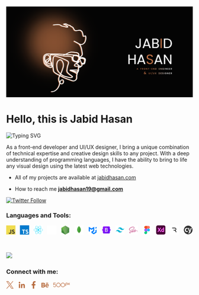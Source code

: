 
<p align="center">
<a href="https://www.jabidhasan.com/" target="_blank">
    <img
      src="https://github.com/jabid-19/jabid-19/blob/main/banner.png?raw=true"
      alt="jabid-19"
    />
    <a/>
  </p>
  
 
  
<!-- ![](https://komarev.com/ghpvc/?username=jabid-19&color=7b4c30) -->

<h1 align="left">Hello, this is Jabid Hasan</h1>
  
![Typing SVG](https://readme-typing-svg.demolab.com?font=Fira+Code&size=25&pause=1000&color=B76A3D&vCenter=true&multiline=true&width=800&lines=A+passionate+front-end+developer+and+UI%2FUX+designer)
  
  <p>As a front-end developer and UI/UX designer, I bring a unique combination of technical expertise and creative design skills to any project. With a deep understanding of programming languages, I have the ability to bring to life any visual design using the latest web technologies.</p>
  
  

  - All of my projects are available at [jabidhasan.com](https://www.jabidhasan.com/) 
  
  - How to reach me **jabidhasan19@gmail.com**
  
  
 [![Twitter Follow](https://img.shields.io/twitter/follow/jabid_19?color=%231a90da&logo=twitter&style=for-the-badge)](https://twitter.com/jabid_19)

  
  <h3 align="left">Languages and Tools:</h3>
  
  
 <p align="left">
      <img
        src="https://raw.githubusercontent.com/jabid-19/jabid-19/main/images/js.webp"
        alt="js"
        width="25"
        height="25"
      />
    &nbsp;
     <img
        src="https://raw.githubusercontent.com/jabid-19/jabid-19/main/images/ts.webp"
        alt="ts"
        width="25"
        height="25"
      />
    &nbsp;
      <img
        src="https://raw.githubusercontent.com/jabid-19/jabid-19/main/images/react.webp"
        alt="reactjs"
        width="25"
        height="25"
      />
    &nbsp;
      <img
        src="https://raw.githubusercontent.com/jabid-19/jabid-19/main/images/next-js.webp"
        alt="nextjs"
        width="25"
        height="25"
      />
    &nbsp;
      <img
        src="https://raw.githubusercontent.com/jabid-19/jabid-19/main/images/node.webp"
        alt="nodejs"
        width="25"
        height="25"
      />
    &nbsp;
      <img
        src="https://raw.githubusercontent.com/jabid-19/jabid-19/main/images/mongo.webp"
        alt="mongo"
        width="25"
        height="25"
      />
    &nbsp; 
      <img
        src="https://raw.githubusercontent.com/jabid-19/jabid-19/main/images/mui.webp"
        alt="mui"
        width="25"
        height="25"
      />
    &nbsp;
      <img
        src="https://raw.githubusercontent.com/jabid-19/jabid-19/main/images/bootstrap.webp"
        alt="bootstrap"
        width="25"
        height="25"
      />
    &nbsp;
          <img
        src="https://raw.githubusercontent.com/jabid-19/jabid-19/main/images/tailwind.webp"
        alt="tailwind"
        width="25"
        height="25"
      />
    &nbsp;
      <img
        src="https://raw.githubusercontent.com/jabid-19/jabid-19/main/images/sass.png"
        alt="sass"
        width="25"
        height="25"
      />
    &nbsp;
      <img
        src="https://raw.githubusercontent.com/jabid-19/jabid-19/main/images/figma.webp"
        alt="figma"
        width="25"
        height="25"
      />
    &nbsp;
      <img
        src="https://raw.githubusercontent.com/jabid-19/jabid-19/main/images/xd.webp"
        alt="xd"
        width="25"
        height="25"
      />    
    &nbsp;
      <img
        src="https://raw.githubusercontent.com/jabid-19/jabid-19/main/images/rive.png"
        alt="rive"
        width="25"
        height="25"
      />
    &nbsp;
      <img
        src="https://raw.githubusercontent.com/jabid-19/jabid-19/main/images/cypress.webp"
        alt="cypress"
        width="25"
        height="25"
      />
  </p>
  
  <br/>

![](https://github-readme-stats.vercel.app/api/top-langs/?username=jabid-19&theme=dark&hide_border=false&include_all_commits=true&count_private=true&layout=compact)
 
  <h3 align="left">Connect with me:</h3>
  <p align="left">
    <a href="https://twitter.com/jabid_19" target="blank"
      ><img
        align="center"
        src="https://github.com/jabid-19/jabid-19/blob/main/images/contacts/twitter.png?raw=true"
        alt="Twitter"
        height="20"
        width="20"
    /></a>
    &nbsp;
    <a href="https://linkedin.com/in/jabid-hasan" target="blank"
      ><img
        align="center"
        src="https://github.com/jabid-19/jabid-19/blob/main/images/contacts/linkedin.png?raw=true"
        alt="LinkedIn"
        height="20"
        width="20"
    /></a>
    &nbsp;
    <a href="https://fb.com/jabid19" target="blank"
      ><img
        align="center"
        src="https://github.com/jabid-19/jabid-19/blob/main/images/contacts/fb.png?raw=true"
        alt="Facebook"
        height="20"
        width="20"
    /></a>
    &nbsp;
    <a href="https://www.behance.net/jabid19" target="_blank"
      ><img
        align="center"
        src="https://github.com/jabid-19/jabid-19/blob/main/images/contacts/behance.png?raw=true"
        alt="Behance"
        height="20"
        width="20"
    /></a>
       &nbsp;
    <a href="https://500px.com/p/jabid19" target="_blank"
      ><img
        align="center"
        src="https://github.com/jabid-19/jabid-19/blob/main/images/contacts/logos_500px.png?raw=true"
        alt="Behance"
        height="12"
        width="45"
    /></a>
  </p>
  
  
  </br>
